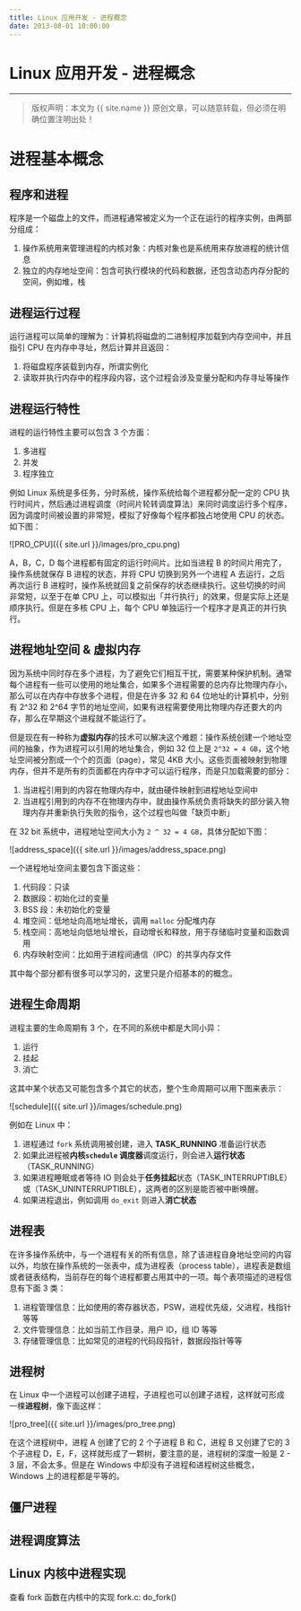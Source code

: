 ```yaml
---
title: Linux 应用开发 - 进程概念
date: 2013-08-01 10:00:00
---
```


# Linux 应用开发 - 进程概念

***
> 版权声明：本文为 {{ site.name }} 原创文章，可以随意转载，但必须在明确位置注明出处！ 

# 进程基本概念
## 程序和进程
程序是一个磁盘上的文件，而进程通常被定义为一个正在运行的程序实例，由两部分组成：
1. 操作系统用来管理进程的内核对象：内核对象也是系统用来存放进程的统计信息
2. 独立的内存地址空间：包含可执行模块的代码和数据，还包含动态内存分配的空间，例如堆，栈


## 进程运行过程
运行进程可以简单的理解为：计算机将磁盘的二进制程序加载到内存空间中，并且指引 CPU 在内存中寻址，然后计算并且返回：
1. 将磁盘程序装载到内存，所谓实例化
2. 读取并执行内存中的程序段内容，这个过程会涉及变量分配和内存寻址等操作


## 进程运行特性
进程的运行特性主要可以包含 3 个方面：
1. 多进程
2. 并发
3. 程序独立

例如 Linux 系统是多任务，分时系统，操作系统给每个进程都分配一定的 CPU 执行时间片，然后通过进程调度（时间片轮转调度算法）来同时调度运行多个程序，因为调度时间被设置的非常短，模拟了好像每个程序都独占地使用 CPU 的状态。如下图：

![PRO_CPU]({{ site.url }}/images/pro_cpu.png)

A，B，C，D 每个进程都有固定的运行时间片。比如当进程 B 的时间片用完了，操作系统就保存 B 进程的状态，并将 CPU 切换到另外一个进程 A 去运行，之后再次运行 B 进程时，操作系统就回复之前保存的状态继续执行。这些切换的时间非常短，以至于在单 CPU 上，可以模拟出「并行执行」的效果，但是实际上还是顺序执行。但是在多核 CPU 上，每个 CPU 单独运行一个程序才是真正的并行执行。


## 进程地址空间 & 虚拟内存
因为系统中同时存在多个进程，为了避免它们相互干扰，需要某种保护机制。通常每个进程有一些可以使用的地址集合，如果多个进程需要的总内存比物理内存小，那么可以在内存中存放多个进程，但是在许多 32 和 64 位地址的计算机中，分别有 2^32 和 2^64 字节的地址空间，如果有进程需要使用比物理内存还要大的内存，那么在早期这个进程就不能运行了。

但是现在有一种称为**虚拟内存**的技术可以解决这个难题：操作系统创建一个地址空间的抽象，作为进程可以引用的地址集合，例如 32 位上是 `2^32 = 4 GB`，这个地址空间被分割成一个个的页面（page），常见 4KB 大小。这些页面被映射到物理内存，但并不是所有的页面都在内存中才可以运行程序，而是只加载需要的部分：
1. 当进程引用到的内容在物理内存中，就由硬件映射到进程地址空间中
2. 当进程引用到的内存不在物理内存中，就由操作系统负责将缺失的部分装入物理内存并重新执行失败的指令，这个过程也叫做「缺页中断」

在 32 bit 系统中，进程地址空间大小为 `2 ^ 32 = 4 GB`，具体分配如下图：

![address_space]({{ site.url }}/images/address_space.png)


一个进程地址空间主要包含下面这些：
1. 代码段：只读
2. 数据段：初始化过的变量
3. BSS 段：未初始化的变量
4. 堆空间：低地址向高地址增长，调用 `malloc` 分配堆内存
5. 栈空间：高地址向低地址增长，自动增长和释放，用于存储临时变量和函数调用
6. 内存映射空间：比如用于进程间通信（IPC）的共享内存文件

其中每个部分都有很多可以学习的，这里只是介绍基本的的概念。

## 进程生命周期
进程主要的生命周期有 3 个，在不同的系统中都是大同小异：
1. 运行
2. 挂起
3. 消亡

这其中某个状态又可能包含多个其它的状态，整个生命周期可以用下图来表示：

![schedule]({{ site.url }}/images/schedule.png)

例如在 Linux 中：
1. 进程通过 `fork` 系统调用被创建，进入 **TASK_RUNNING** 准备运行状态
2. 如果此进程被**内核`schedule` 调度器**调度运行，则会进入**运行状态**（TASK_RUNNING）
3. 如果进程睡眠或者等待 IO 则会处于**任务挂起**状态（TASK_INTERRUPTIBLE）或（TASK_UNINTERRUPTIBLE），这两者的区别是能否被中断唤醒。
4. 如果进程退出，例如调用 `do_exit` 则进入**消亡状态**

## 进程表
在许多操作系统中，与一个进程有关的所有信息，除了该进程自身地址空间的内容以外，均放在操作系统的一张表中，成为进程表（process table），进程表是数组或者链表结构，当前存在的每个进程都要占用其中的一项。每个表项描述的进程信息有下面 3 类：
1. 进程管理信息：比如使用的寄存器状态，PSW，进程优先级，父进程，栈指针等等
2. 文件管理信息：比如当前工作目录，用户 ID，组 ID 等等
3. 存储管理信息：比如常见的进程的代码段指针，数据段指针等等

## 进程树
在 Linux 中一个进程可以创建子进程，子进程也可以创建子进程，这样就可形成一棵**进程树**，像下面这样：

![pro_tree]({{ site.url }}/images/pro_tree.png)

在这个进程树中，进程 A 创建了它的 2 个子进程 B 和 C，进程 B 又创建了它的 3 个子进程 D，E，F，这样就形成了一颗树，要注意的是，进程树的深度一般是 2 - 3 层，不会太多。但是在 Windows 中却没有子进程和进程树这些概念，Windows 上的进程都是平等的。

## 僵尸进程


## 进程调度算法


## Linux 内核中进程实现
查看 fork 函数在内核中的实现
fork.c: do_fork()




